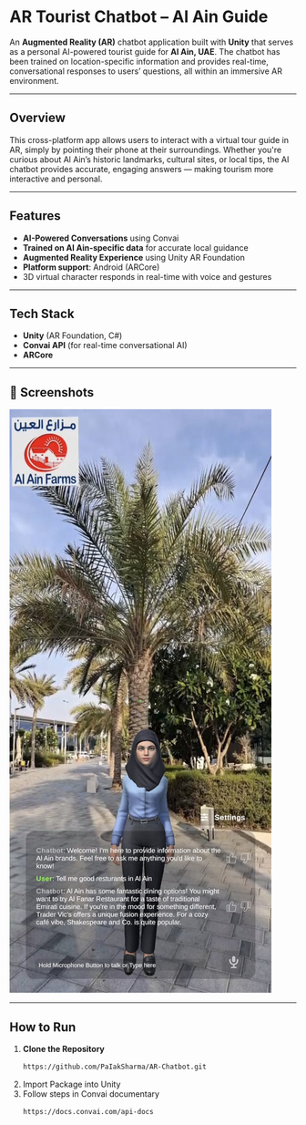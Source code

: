 # AR Tourist Chatbot – Al Ain Guide

An **Augmented Reality (AR)** chatbot application built with **Unity** that serves as a personal AI-powered tourist guide for **Al Ain, UAE**. The chatbot has been trained on location-specific information and provides real-time, conversational responses to users’ questions, all within an immersive AR environment.

---

## Overview

This cross-platform app allows users to interact with a virtual tour guide in AR, simply by pointing their phone at their surroundings. Whether you're curious about Al Ain’s historic landmarks, cultural sites, or local tips, the AI chatbot provides accurate, engaging answers — making tourism more interactive and personal.

---

## Features

- **AI-Powered Conversations** using Convai
- **Trained on Al Ain-specific data** for accurate local guidance
- **Augmented Reality Experience** using Unity AR Foundation
- **Platform support**: Android (ARCore) 
- 3D virtual character responds in real-time with voice and gestures

---

## Tech Stack

- **Unity** (AR Foundation, C#)
- **Convai API** (for real-time conversational AI)
- **ARCore**

---

## 📸 Screenshots

![Home Screen](Assets/Screenshot.jpg)
  

---

## How to Run

1. **Clone the Repository**
   ```bash
   https://github.com/PaIakSharma/AR-Chatbot.git
2. Import Package into Unity
3. Follow steps in Convai documentary
   ```bash
   https://docs.convai.com/api-docs


